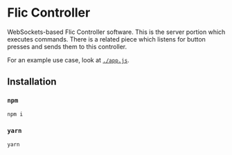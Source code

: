 # Flic Controller
WebSockets-based Flic Controller software. This is the server portion which executes commands. There is a related piece which listens for button presses and sends them to this controller.

For an example use case, look at [`./app.js`](app.js).

## Installation

### `npm`
```sh
npm i
```

### `yarn`
```sh
yarn
```
